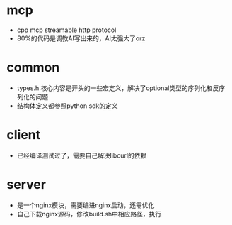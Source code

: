 # mcp
* cpp mcp streamable http protocol
* 80%的代码是调教AI写出来的，AI太强大了orz

# common
* types.h 核心内容是开头的一些宏定义，解决了optional类型的序列化和反序列化的问题
* 结构体定义都参照python sdk的定义

# client
* 已经编译测试过了，需要自己解决libcurl的依赖

# server
* 是一个nginx模块，需要编进nginx启动，还需优化
* 自己下载nginx源码，修改build.sh中相应路径，执行
